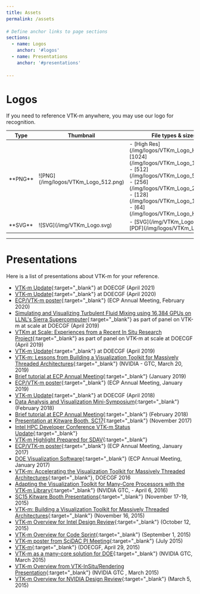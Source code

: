 ```yaml
---
title: Assets
permalink: /assets

# Define anchor links to page sections
sections:
  - name: Logos
    anchor: '#logos'
  - name: Presentations
    anchor: '#presentations'

---
```


# Logos
If you need to reference VTK-m anywhere, you may use our logo for recognition.

<table>
<thead>
<th>Type</th>
<th width="200">Thumbnail</th>
<th>File types & sizes</th>
</thead>
<tbody>
<tr>
<td markdown="1">
**PNG**
</td>
<td markdown="1">
![PNG](/img/logos/VTKm_Logo_512.png)
</td>
<td markdown="1">
- [High Res](/img/logos/VTKm_Logo_Hi.png)
- [1024](/img/logos/VTKm_Logo_1024.png)
- [512](/img/logos/VTKm_Logo_512.png)
- [256](/img/logos/VTKm_Logo_256.png)
- [128](/img/logos/VTKm_Logo_128.png)
- [64](/img/logos/VTKm_Logo_Hi.png)
</td>
</tr>
<tr>
<td markdown="1">
**SVG**
</td>
<td markdown="1">
![SVG](/img/VTKm_Logo.svg)
</td>
<td markdown="1">
- [SVG](/img/VTKm_Logo.svg)
- [PDF](/img/logos/VTKm_Logo.pdf)
</td>
</tr>
</tbody>
</table>


---

# Presentations
Here is a list of presentations about VTK-m for your reference.
- [VTK-m Update](https://drive.google.com/file/d/1ZKJNJNJGG4ixIAtw64NPhI95QUbpeMxh/view?usp=sharing){:target="_blank"} at DOECGF (April 2021)
- [VTK-m Update](https://drive.google.com/file/d/11P6pa-RtzKbX4nGsTD_YBJLP11IXOg_v/view?usp=sharing){:target="_blank"} at DOECGF (April 2020)
- [ECP/VTK-m poster](https://drive.google.com/file/d/1UAXwcZaDbwTVBGqByGR3YuxOxjWEa1W0/view?usp=sharing){:target="_blank"} (ECP Annual Meeting, February 2020)
- [Simulating and Visualizing Turbulent Fluid Mixing
using 16,384 GPUs on LLNL's Sierra Supercomputer](https://drive.google.com/file/d/1vR6ctAr8_hH_-oyIHBoqx9IrZKe5eE8i/view?usp=sharing){:target="_blank"} as part of panel on VTK-m at scale at DOECGF (April 2019)
- [VTKm at Scale: Experiences from a Recent In Situ Research Project](https://drive.google.com/file/d/1wC7nUQORiWjC2EOq7XQubY4b_CWV8KqN/view?usp=sharing){:target="_blank"} as part of panel on VTK-m at scale at DOECGF (April 2019)
- [VTK-m Update](https://drive.google.com/file/d/1CBX5RhsSRyuWK9NsfHEJq-gHhs4HpgqL/view?usp=sharing){:target="_blank"} at DOECGF (April 2019)
- [VTK-m: Lessons from Building a Visualization Toolkit for Massively Threaded Architectures](https://drive.google.com/file/d/1eadMYNYE4Dd_rG0LoLh8o5zEy4HSBWj8/view?usp=sharing){:target="_blank"} (NVIDIA - GTC, March 20, 2019)
- [Brief tutorial at ECP Annual Meeting](https://drive.google.com/file/d/1fWYlF7us7iW0Z2RBR_9T4eEiIHqkFmKp/view?usp=sharing){:target="_blank"} (January 2019)
- [ECP/VTK-m poster](https://drive.google.com/file/d/14bK4MWhROmmFTOl8myws0AitN4-_KfrX/view?usp=sharing){:target="_blank"} (ECP Annual Meeting, January 2019)
- [VTK-m Update](https://drive.google.com/file/d/1Dd7mNOFSjFZHiEo0kCYiOvIB9Pv56YOG/view?usp=sharing){:target="_blank"} at DOECGF (April 2018)
- [Data Analysis and Visualization Mini-Symposium](https://drive.google.com/file/d/1g5tK8mdUwPmmYhfbJa2fuUQS9DJg549-/view?usp=sharing){:target="_blank"} (February 2018)
- [Brief tutorial at ECP Annual Meeting](https://drive.google.com/file/d/1r13fwISB1uz0E3lC_K7YMwCm4cj0I5D7/view?usp=sharing){:target="_blank"} (February 2018)
- [Presentation at Kitware Booth, SC17](https://drive.google.com/file/d/1FxyIxUpz2Oi7vyXoFtcmBAUiOnN1P9Cj/view?usp=sharing){:target="_blank"} (November 2017)
- [Intel HPC Developer Conference VTK-m Status Update](https://drive.google.com/file/d/1aRRArtIWTSxUyErwq9Urrdz9jeBMIxW3/view?usp=sharing){:target="_blank"}
- [VTK-m Highlight Prepared for SDAV](https://drive.google.com/file/d/1sTRSh0SF5x3pICda-QUpmMfj2PYgYYPG/view?usp=sharing){:target="_blank"}
- [ECP/VTK-m poster](https://drive.google.com/file/d/10A-oceNzwVYBNkZpuY5p1R4bEg-gO9b9/view?usp=sharing){:target="_blank"} (ECP Annual Meeting, January 2017)
- [DOE Visualization Software](https://drive.google.com/file/d/1hJQTwrNZIK5I3tgqsVJoTfQ_i8m4fE5f/view?usp=sharing){:target="_blank"} (ECP Annual Meeting, January 2017)
- [VTK-m: Accelerating the Visualization Toolkit for Massively Threaded Architectures](https://drive.google.com/file/d/1xPN2BB5liH1YsTe481vcfhuychb1zhsr/view?usp=sharing){:target="_blank"}, DOECGF 2016
- [Adapting the Visualization Toolkit for Many-Core Processors with the VTK-m Library](https://drive.google.com/file/d/1wHSL6Hl8MdPhBr4OYq83f5LZHddvp537/view?usp=sharing){:target="_blank"} (NVIDIA GTC, - April 6, 2016)
- [SC15 Kitware Booth Presentations](/img/presentations/SC15_Kitware_Booth_Presentations){:target="_blank"} (November 17-19, 2015)
- [VTK-m: Building a Visualization Toolkit for Massively Threaded Architectures](https://drive.google.com/file/d/1Nhj4kT6EqEilGBIJx3-DvrvhbYFhWl3A/view?usp=sharing){:target="_blank"} (November 16, 2015)
- [VTK-m Overview for Intel Design Review](https://drive.google.com/file/d/1m8AdBp8i5cBD_6LyW5UU-pdDq2Zp82nT/view?usp=sharing){:target="_blank"} (October 12, 2015)
- [VTK-m Overview for Code Sprint](https://drive.google.com/file/d/1XaABidfb9nn18OtHKrjaSVFeXYOUa2bD/view?usp=sharing){:target="_blank"} (September 1, 2015)
- [VTK-m poster from SciDAC PI Meeting](https://drive.google.com/file/d/1jfzZc-dqr3WXoGc7UuDSPHS5qP1Y5Zhw/view?usp=sharing){:target="_blank"} (July 2015)
- [VTK-m](https://drive.google.com/file/d/1Pjcl4aO3MRS3l4tHu5NNemh2tGY0NZFK/view?usp=sharing){:target="_blank"} (DOECGF, April 29, 2015)
- [VTK-m as a many-core solution for DOE](https://drive.google.com/file/d/1H_4JbrpmcmWW9hWctw0sBNn1ISVsIEHP/view?usp=sharing){:target="_blank"} (NVIDIA GTC, March 2015)
- [VTK-m Overview from VTK-InSitu/Rendering Presentation](https://drive.google.com/file/d/1p7mtyaXfQE5wDHlR3FANMRk9G0dhx6F7/view?usp=sharing){:target="_blank"} (NVIDIA GTC , March 2015)
- [VTK-m Overview for NVIDIA Design Review](https://drive.google.com/file/d/1V6AUsc_JYYjbBmZj8DgZHz2MY2o3Jb90/view?usp=sharing){:target="_blank"} (March 5, 2015)
